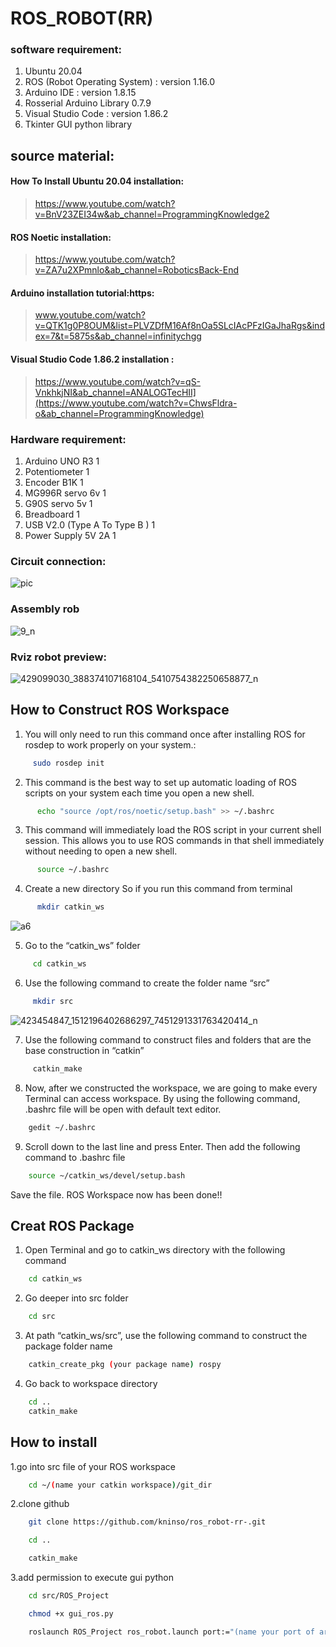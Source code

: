 # ROS_ROBOT(RR)
### software requirement:

1. Ubuntu 20.04
2. ROS (Robot Operating System) :  version 1.16.0 
3. Arduino IDE : version 1.8.15 
4. Rosserial Arduino Library 0.7.9
5. Visual Studio Code :  version 1.86.2 
6. Tkinter GUI python library

## source material:

#### How To Install Ubuntu 20.04 installation:
> https://www.youtube.com/watch?v=BnV23ZEI34w&ab_channel=ProgrammingKnowledge2

#### ROS Noetic installation: 
> https://www.youtube.com/watch?v=ZA7u2XPmnlo&ab_channel=RoboticsBack-End

#### Arduino installation tutorial:https:
> www.youtube.com/watch?v=QTK1g0P8OUM&list=PLVZDfM16Af8nOa5SLcIAcPFzIGaJhaRgs&index=7&t=5875s&ab_channel=infinitychgg

#### Visual Studio Code 1.86.2 installation :
> https://www.youtube.com/watch?v=qS-VnkhkjNI&ab_channel=ANALOGTecHII](https://www.youtube.com/watch?v=ChwsFldra-o&ab_channel=ProgrammingKnowledge)


### Hardware requirement:

1. Arduino UNO R3   1
2. Potentiometer    1
3. Encoder B1K      1
4. MG996R servo 6v  1
5. G90S servo 5v    1
6. Breadboard       1
7. USB V2.0 (Type A To Type B ) 1
8. Power Supply 5V 2A 1

### Circuit connection:

![pic ](https://github.com/Panumart22/Panumart_0104/assets/154341326/ff87c2d9-833e-4717-83b6-9cbd0bccbdb0)

### Assembly rob

![9_n](https://github.com/Panumart22/Panumart_0104/assets/154341326/3af232d0-3b59-4c0c-ba30-124986d7e15b)

### Rviz robot preview:

![429099030_388374107168104_5410754382250658877_n](https://github.com/Panumart22/Panumart_0104/assets/154341326/0427f4f8-bc03-4c25-bb15-e0adbf46dc56)


## How to Construct ROS Workspace
1. You will only need to run this command once after installing ROS for rosdep to work properly on your system.:

```bash
     sudo rosdep init 
```
2. This command is the best way to set up automatic loading of ROS scripts on your system each time you open a new shell.
```bash
      echo "source /opt/ros/noetic/setup.bash" >> ~/.bashrc
```
3. This command will immediately load the ROS script in your current shell session. This allows you to use ROS commands in that shell immediately without needing to open a new shell.
```bash
      source ~/.bashrc
```
4. Create a new directory So if you run this command from terminal
```bash
      mkdir catkin_ws
```
![a6](https://github.com/Panumart22/Panumart_0104/assets/154341326/2c1e097c-125f-430a-881e-83809080f5f0)

5. Go to the “catkin_ws” folder
```bash
     cd catkin_ws
```
6. Use the following command to create the folder name “src”
```bash
     mkdir src
```
![423454847_1512196402686297_7451291331763420414_n](https://github.com/Panumart22/Panumart_0104/assets/154341326/5ef29d5b-edf2-4756-a084-ad95a58332e4)

7. Use the following command to construct files and folders that are the base construction in “catkin”
```bash
     catkin_make
```
8. Now, after we constructed the workspace, we are going to make every Terminal can access workspace. By using the following command, .bashrc file will be open with default text editor.
```bash
    gedit ~/.bashrc
```
9. Scroll down to the last line and press Enter. Then add the following command to .bashrc file
```bash
    source ~/catkin_ws/devel/setup.bash
```  
Save the file. ROS Workspace now has been done!!

## Creat ROS Package
1. Open Terminal and go to catkin_ws directory with the following command
```bash
    cd catkin_ws
```

2. Go deeper into src folder
```bash
    cd src
```

3. At path “catkin_ws/src”, use the following command to construct the package folder name
```bash
    catkin_create_pkg (your package name) rospy
```
4. Go back to workspace directory
```bash
    cd ..
    catkin_make
```

## How to install
1.go into src file of your ROS workspace
```bash
    cd ~/(name your catkin workspace)/git_dir
```

2.clone github
```bash
    git clone https://github.com/kninso/ros_robot-rr-.git
```
```bash
    cd ..
```
```bash
    catkin_make
```

3.add permission to execute gui python
```bash
    cd src/ROS_Project
```
```bash
    chmod +x gui_ros.py
```
```bash
    roslaunch ROS_Project ros_robot.launch port:="(name your port of arduino)"
```





